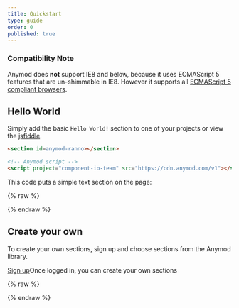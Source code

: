 ```yaml
---
title: Quickstart
type: guide
order: 0
published: true
---
```


### Compatibility Note

Anymod does **not** support IE8 and below, because it uses ECMAScript 5 features that are un-shimmable in IE8. However it supports all [ECMAScript 5 compliant browsers](http://caniuse.com/#feat=es5).

## Hello World

Simply add the basic `Hello World!` section to one of your projects or view the [jsfiddle](https://jsfiddle.net/component/hvnx6p0q/).

``` html
<section id=anymod-ranno></section>

<!-- Anymod script -->
<script project="component-io-team" src="https://cdn.anymod.com/v1"></script>
```
This code puts a simple text section on the page:

{% raw %}
<div class="demo">
  <section id=anymod-ranno></section>
</div>
{% endraw %}

## Create your own

To create your own sections, sign up and choose sections from the Anymod library.

<div>
  <a class="button" href="https://anymod.com">Sign up</a><span class="light info">Once logged in, you can create your own sections</span>
</div>

{% raw %}
<!-- Anymod script -->
<script project="component-io-team" src="https://cdn.anymod.com/v1"></script>
{% endraw %}
